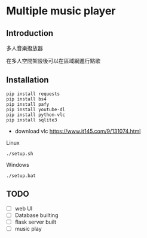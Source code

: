 # Multiple music player

## Introduction

多人音樂撥放器

在多人空間架設後可以在區域網進行點歌

## Installation
```
pip install requests
pip install bs4
pip install pafy
pip install youtube-dl
pip install python-vlc
pip install sqlite3
```

- download vlc
https://www.it145.com/9/131074.html


Linux
```
./setup.sh
```
Windows
```
./setup.bat
```

## TODO

- [ ] web UI
- [ ] Database builting
- [ ] flask server built
- [ ] music play
